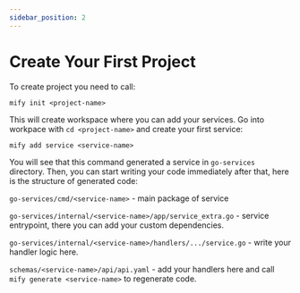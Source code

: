 ```yaml
---
sidebar_position: 2
---
```


# Create Your First Project

To create project you need to call:

```
mify init <project-name>
```

This will create workspace where you can add your services.
Go into workpace with `cd <project-name>` and create your first service:
```
mify add service <service-name>
```
You will see that this command generated a service in `go-services` directory.
Then, you can start writing your code immediately after that, here is the structure of generated code:

`go-services/cmd/<service-name>` - main package of service

`go-services/internal/<service-name>/app/service_extra.go` - service entrypoint, there you can add your custom dependencies.

`go-services/internal/<service-name>/handlers/.../service.go` - write your handler logic here.

`schemas/<service-name>/api/api.yaml` - add your handlers here and call `mify generate <service-name>` to regenerate code.
